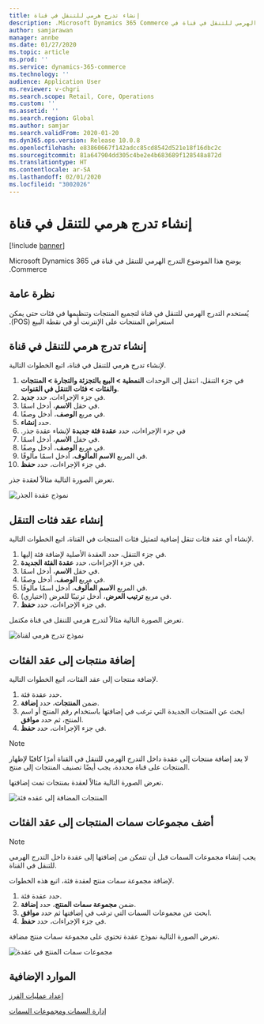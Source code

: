 ```yaml
---
title: إنشاء تدرج هرمي للتنقل في قناة
description: يوضح هذا الموضوع ‏‫التدرج الهرمي للتنقل في قناة في Microsoft Dynamics 365 Commerce.
author: samjarawan
manager: annbe
ms.date: 01/27/2020
ms.topic: article
ms.prod: ''
ms.service: dynamics-365-commerce
ms.technology: ''
audience: Application User
ms.reviewer: v-chgri
ms.search.scope: Retail, Core, Operations
ms.custom: ''
ms.assetid: ''
ms.search.region: Global
ms.author: samjar
ms.search.validFrom: 2020-01-20
ms.dyn365.ops.version: Release 10.0.8
ms.openlocfilehash: e83860667f142adcc85cd8542d521e18f16dbc2c
ms.sourcegitcommit: 81a647904dd305c4be2e4b683689f128548a872d
ms.translationtype: HT
ms.contentlocale: ar-SA
ms.lasthandoff: 02/01/2020
ms.locfileid: "3002026"
---
```

# <a name="create-a-channel-navigation-hierarchy"></a>إنشاء تدرج هرمي للتنقل في قناة


[!include [banner](includes/banner.md)]

يوضح هذا الموضوع ‏‫التدرج الهرمي للتنقل في قناة في Microsoft Dynamics 365 Commerce.

## <a name="overview"></a>نظرة عامة

يُستخدم ‏‫التدرج الهرمي للتنقل في قناة لتجميع المنتجات وتنظيمها في فئات حتى يمكن استعراض المنتجات على الإنترنت أو في نقطة البيع (POS).

## <a name="create-a-channel-navigation-hierarchy"></a>إنشاء تدرج هرمي للتنقل في قناة

لإنشاء تدرج هرمي للتنقل في قناة، اتبع الخطوات التالية.

1. في جزء التنقل، انتقل إلى الوحدات **النمطية \> البيع بالتجزئة والتجارة \> المنتجات والفئات \> فئات التنقل في القنوات**.
1. في جزء الإجراءات، حدد **جديد**.
1. في حقل **الاسم**، أدخل اسمًا.
1. في مربع **الوصف**، أدخل وصفًا.
1. حدد **إنشاء**.
1. في جزء الإجراءات، حدد **عقدة فئة جديدة‬‏‫** لإنشاء عقدة جذر.
1. في حقل **الاسم**، أدخل اسمًا.
1. في مربع **الوصف**، أدخل وصفًا.
1. في المربع **الاسم المألوف**، أدخل اسمًا مألوفًا.
1. في جزء الإجراءات، حدد **حفظ**.

تعرض الصورة التالية مثالاً لعقدة جذر.

![نموذج عقدة الجذر](media/create-channel-hierarchy-1.png)

## <a name="create-navigation-category-nodes"></a>إنشاء عقد فئات التنقل

لإنشاء أي عقد فئات تنقل إضافية لتمثيل فئات المنتجات في القناة، اتبع الخطوات التالية.

1. في جزء التنقل، حدد العقدة الأصلية لإضافة فئة إليها.
1. في جزء الإجراءات، حدد **عقدة الفئة الجديدة‬**.
1. في حقل **الاسم**، أدخل اسمًا.
1. في مربع **الوصف**، أدخل وصفًا.
1. في المربع **الاسم المألوف**، أدخل اسمًا مألوفًا.
1. في مربع **ترتيب العرض**، أدخل ترتيبًا للعرض (اختياري).
1. في جزء الإجراءات، حدد **حفظ**.

تعرض الصورة التالية مثالاً لتدرج هرمي للتنقل في قناة مكتمل.

![نموذج تدرج هرمي لقناة](media/create-channel-hierarchy-2.png)

## <a name="add-products-to-category-nodes"></a>إضافة منتجات إلى عقد الفئات

لإضافة منتجات إلى عقد الفئات، اتبع الخطوات التالية.

1. حدد عقدة فئة.
1. ضمن **المنتجات**، حدد **إضافة**.
1. ابحث عن المنتجات الجديدة التي ترغب في إضافتها باستخدام رقم المنتج أو اسم المنتج، ثم حدد **موافق**.
1. في جزء الإجراءات، حدد **حفظ**.

> [!NOTE]
> لا يعد إضافة منتجات إلى عقدة داخل التدرج الهرمي للتنقل في القناة أمرًا كافيًا لإظهار المنتجات على قناة محددة، يجب أيضًا تصنيف المنتجات إلى منتج.

تعرض الصورة التالية مثالاً لعقدة بمنتجات تمت إضافتها.

![المنتجات المضافة إلى عقده فئة](media/create-channel-hierarchy-3.png)

## <a name="add-product-attribute-groups-to-category-nodes"></a>أضف مجموعات سمات المنتجات إلى عقد الفئات

> [!NOTE]
> يجب إنشاء مجموعات السمات قبل أن تتمكن من إضافتها إلى عقدة داخل التدرج الهرمي للتنقل في القناة.

لإضافة مجموعة سمات منتج لعقدة فئة، اتبع هذه الخطوات.

1. حدد عقدة فئة.
1. ضمن **مجموعة سمات المنتج**، حدد **إضافة**.
1. ابحث عن مجموعات السمات التي ترغب في إضافتها ثم حدد **موافق**.
1. في جزء الإجراءات، حدد **حفظ**.

تعرض الصورة التالية نموذج عقدة تحتوي على مجموعة سمات منتج مضافة.

![مجموعات سمات المنتج في عقدة](media/create-channel-hierarchy-4.png)

## <a name="additional-resources"></a>الموارد الإضافية

[إعداد عمليات الفرز](set-up-assortments.md)

[إدارة السمات ومجموعات السمات](attribute-attributegroups-lifecycle.md)
